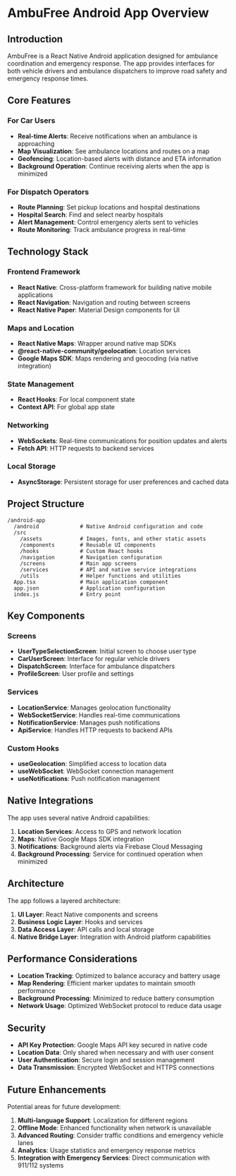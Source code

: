 # AmbuFree Android App Overview

## Introduction

AmbuFree is a React Native Android application designed for ambulance coordination and emergency response. The app provides interfaces for both vehicle drivers and ambulance dispatchers to improve road safety and emergency response times.

## Core Features

### For Car Users
- **Real-time Alerts**: Receive notifications when an ambulance is approaching
- **Map Visualization**: See ambulance locations and routes on a map
- **Geofencing**: Location-based alerts with distance and ETA information
- **Background Operation**: Continue receiving alerts when the app is minimized

### For Dispatch Operators
- **Route Planning**: Set pickup locations and hospital destinations
- **Hospital Search**: Find and select nearby hospitals
- **Alert Management**: Control emergency alerts sent to vehicles
- **Route Monitoring**: Track ambulance progress in real-time

## Technology Stack

### Frontend Framework
- **React Native**: Cross-platform framework for building native mobile applications
- **React Navigation**: Navigation and routing between screens
- **React Native Paper**: Material Design components for UI

### Maps and Location
- **React Native Maps**: Wrapper around native map SDKs
- **@react-native-community/geolocation**: Location services
- **Google Maps SDK**: Maps rendering and geocoding (via native integration)

### State Management
- **React Hooks**: For local component state
- **Context API**: For global app state

### Networking
- **WebSockets**: Real-time communications for position updates and alerts
- **Fetch API**: HTTP requests to backend services

### Local Storage
- **AsyncStorage**: Persistent storage for user preferences and cached data

## Project Structure

```
/android-app
  /android             # Native Android configuration and code
  /src
    /assets            # Images, fonts, and other static assets
    /components        # Reusable UI components
    /hooks             # Custom React hooks
    /navigation        # Navigation configuration
    /screens           # Main app screens
    /services          # API and native service integrations
    /utils             # Helper functions and utilities
  App.tsx              # Main application component
  app.json             # Application configuration
  index.js             # Entry point
```

## Key Components

### Screens
- **UserTypeSelectionScreen**: Initial screen to choose user type
- **CarUserScreen**: Interface for regular vehicle drivers
- **DispatchScreen**: Interface for ambulance dispatchers
- **ProfileScreen**: User profile and settings

### Services
- **LocationService**: Manages geolocation functionality
- **WebSocketService**: Handles real-time communications
- **NotificationService**: Manages push notifications
- **ApiService**: Handles HTTP requests to backend APIs

### Custom Hooks
- **useGeolocation**: Simplified access to location data
- **useWebSocket**: WebSocket connection management
- **useNotifications**: Push notification management

## Native Integrations

The app uses several native Android capabilities:

1. **Location Services**: Access to GPS and network location
2. **Maps**: Native Google Maps SDK integration
3. **Notifications**: Background alerts via Firebase Cloud Messaging
4. **Background Processing**: Service for continued operation when minimized

## Architecture

The app follows a layered architecture:

1. **UI Layer**: React Native components and screens
2. **Business Logic Layer**: Hooks and services
3. **Data Access Layer**: API calls and local storage
4. **Native Bridge Layer**: Integration with Android platform capabilities

## Performance Considerations

- **Location Tracking**: Optimized to balance accuracy and battery usage
- **Map Rendering**: Efficient marker updates to maintain smooth performance
- **Background Processing**: Minimized to reduce battery consumption
- **Network Usage**: Optimized WebSocket protocol to reduce data usage

## Security

- **API Key Protection**: Google Maps API key secured in native code
- **Location Data**: Only shared when necessary and with user consent
- **User Authentication**: Secure login and session management
- **Data Transmission**: Encrypted WebSocket and HTTPS connections

## Future Enhancements

Potential areas for future development:

1. **Multi-language Support**: Localization for different regions
2. **Offline Mode**: Enhanced functionality when network is unavailable
3. **Advanced Routing**: Consider traffic conditions and emergency vehicle lanes
4. **Analytics**: Usage statistics and emergency response metrics
5. **Integration with Emergency Services**: Direct communication with 911/112 systems